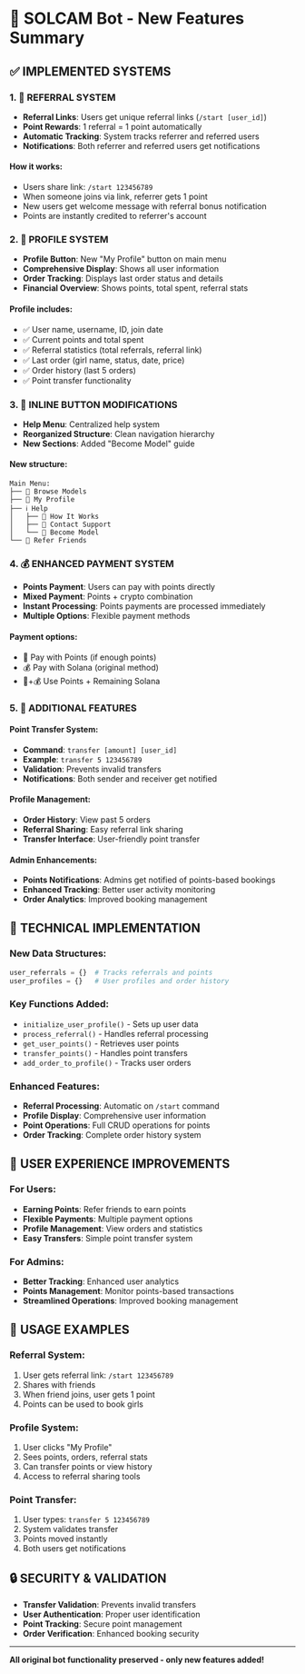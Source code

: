 # 🎉 SOLCAM Bot - New Features Summary

## ✅ IMPLEMENTED SYSTEMS

### 1. 🔗 REFERRAL SYSTEM
- **Referral Links**: Users get unique referral links (`/start [user_id]`)
- **Point Rewards**: 1 referral = 1 point automatically
- **Automatic Tracking**: System tracks referrer and referred users
- **Notifications**: Both referrer and referred users get notifications

#### How it works:
- Users share link: `/start 123456789`
- When someone joins via link, referrer gets 1 point
- New users get welcome message with referral bonus notification
- Points are instantly credited to referrer's account

### 2. 👤 PROFILE SYSTEM
- **Profile Button**: New "My Profile" button on main menu
- **Comprehensive Display**: Shows all user information
- **Order Tracking**: Displays last order status and details
- **Financial Overview**: Shows points, total spent, referral stats

#### Profile includes:
- ✅ User name, username, ID, join date
- ✅ Current points and total spent
- ✅ Referral statistics (total referrals, referral link)
- ✅ Last order (girl name, status, date, price)
- ✅ Order history (last 5 orders)
- ✅ Point transfer functionality

### 3. 📱 INLINE BUTTON MODIFICATIONS
- **Help Menu**: Centralized help system
- **Reorganized Structure**: Clean navigation hierarchy
- **New Sections**: Added "Become Model" guide

#### New structure:
```
Main Menu:
├── 💋 Browse Models
├── 👤 My Profile
├── ℹ️ Help
│   ├── 🎯 How It Works
│   ├── 💬 Contact Support
│   └── 💃 Become Model
└── 🔗 Refer Friends
```

### 4. 💰 ENHANCED PAYMENT SYSTEM
- **Points Payment**: Users can pay with points directly
- **Mixed Payment**: Points + crypto combination
- **Instant Processing**: Points payments are processed immediately
- **Multiple Options**: Flexible payment methods

#### Payment options:
- 💎 Pay with Points (if enough points)
- 💰 Pay with Solana (original method)
- 💎+💰 Use Points + Remaining Solana

### 5. 🚀 ADDITIONAL FEATURES

#### Point Transfer System:
- **Command**: `transfer [amount] [user_id]`
- **Example**: `transfer 5 123456789`
- **Validation**: Prevents invalid transfers
- **Notifications**: Both sender and receiver get notified

#### Profile Management:
- **Order History**: View past 5 orders
- **Referral Sharing**: Easy referral link sharing
- **Transfer Interface**: User-friendly point transfer

#### Admin Enhancements:
- **Points Notifications**: Admins get notified of points-based bookings
- **Enhanced Tracking**: Better user activity monitoring
- **Order Analytics**: Improved booking management

## 🔧 TECHNICAL IMPLEMENTATION

### New Data Structures:
```python
user_referrals = {}  # Tracks referrals and points
user_profiles = {}   # User profiles and order history
```

### Key Functions Added:
- `initialize_user_profile()` - Sets up user data
- `process_referral()` - Handles referral processing
- `get_user_points()` - Retrieves user points
- `transfer_points()` - Handles point transfers
- `add_order_to_profile()` - Tracks user orders

### Enhanced Features:
- **Referral Processing**: Automatic on `/start` command
- **Profile Display**: Comprehensive user information
- **Point Operations**: Full CRUD operations for points
- **Order Tracking**: Complete order history system

## 🎯 USER EXPERIENCE IMPROVEMENTS

### For Users:
- **Earning Points**: Refer friends to earn points
- **Flexible Payments**: Multiple payment options
- **Profile Management**: View orders and statistics
- **Easy Transfers**: Simple point transfer system

### For Admins:
- **Better Tracking**: Enhanced user analytics
- **Points Management**: Monitor points-based transactions
- **Streamlined Operations**: Improved booking management

## 🚀 USAGE EXAMPLES

### Referral System:
1. User gets referral link: `/start 123456789`
2. Shares with friends
3. When friend joins, user gets 1 point
4. Points can be used to book girls

### Profile System:
1. User clicks "My Profile"
2. Sees points, orders, referral stats
3. Can transfer points or view history
4. Access to referral sharing tools

### Point Transfer:
1. User types: `transfer 5 123456789`
2. System validates transfer
3. Points moved instantly
4. Both users get notifications

## 🔒 SECURITY & VALIDATION

- **Transfer Validation**: Prevents invalid transfers
- **User Authentication**: Proper user identification
- **Point Tracking**: Secure point management
- **Order Verification**: Enhanced booking security

---

**All original bot functionality preserved - only new features added!**